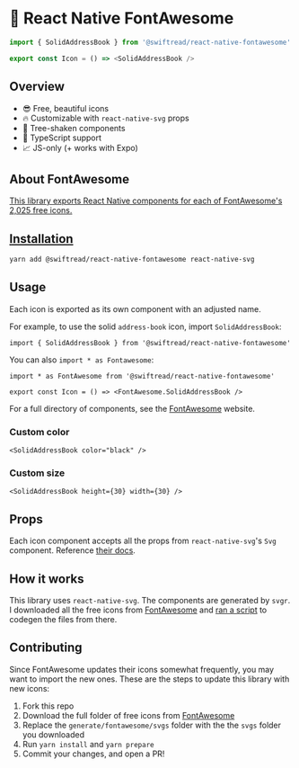# 🎨 React Native FontAwesome

```ts
import { SolidAddressBook } from '@swiftread/react-native-fontawesome'

export const Icon = () => <SolidAddressBook />
```

## Overview

- 😎 Free, beautiful icons
- 🔥 Customizable with `react-native-svg` props
- 🌲 Tree-shaken components
- 🤖 TypeScript support
- 📈 JS-only (+ works with Expo)

## About FontAwesome

<a href="https://fontawesome.com/" target="_blank">

This library exports React Native components for each of FontAwesome's 2,025 free icons.

## Installation

```sh
yarn add @swiftread/react-native-fontawesome react-native-svg
```

## Usage

Each icon is exported as its own component with an adjusted name.

For example, to use the solid `address-book` icon, import `SolidAddressBook`:

```tsx
import { SolidAddressBook } from '@swiftread/react-native-fontawesome'
```

You can also `import * as Fontawesome`:

```tsx
import * as FontAwesome from '@swiftread/react-native-fontawesome'

export const Icon = () => <FontAwesome.SolidAddressBook />
```

For a full directory of components, see the [FontAwesome](https://fontawesome.com/search?o=r&m=free) website.

### Custom color

```tsx
<SolidAddressBook color="black" />
```

### Custom size

```tsx
<SolidAddressBook height={30} width={30} />
```

## Props

Each icon component accepts all the props from `react-native-svg`'s `Svg` component. Reference [their docs](https://github.com/react-native-svg/react-native-svg#svg).

## How it works

This library uses `react-native-svg`. The components are generated by `svgr`. I downloaded all the free icons from [FontAwesome](https://fontawesome.com/download) and [ran a script](/generate/index.ts) to codegen the files from there.

## Contributing

Since FontAwesome updates their icons somewhat frequently, you may want to import the new ones. These are the steps to update this library with new icons:

1. Fork this repo
2. Download the full folder of free icons from [FontAwesome](https://fontawesome.com/download)
3. Replace the `generate/fontawesome/svgs` folder with the the `svgs` folder you downloaded
4. Run `yarn install` and `yarn prepare`
5. Commit your changes, and open a PR!
